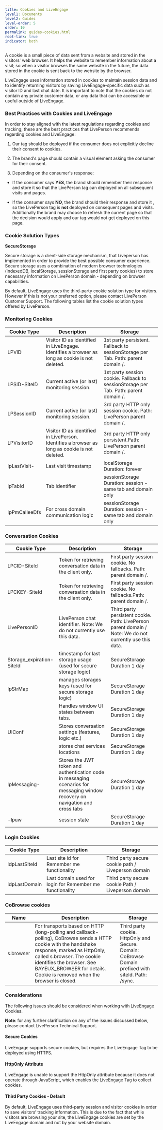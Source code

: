 ```yaml
---
title: Cookies and LiveEngage
level1: Documents
level2: Guides
level-order: 5
order: 10
permalink: guides-cookies.html
root-link: true
indicator: both
---
```


A cookie is a small piece of data sent from a website and stored in the visitors' web browser. It helps the website to remember information about a visit; so when a visitor browses the same website in the future, the data stored in the cookie is sent back to the website by the browser.

LiveEngage uses information stored in cookies to maintain session data and to identify returning visitors by saving LiveEngage-specific data such as visitor ID and last chat date. It is important to note that the cookies do not contain any private customer data, or any data that can be accessible or useful outside of LiveEngage.

### Best Practices with Cookies and LiveEngage

In order to stay aligned with the latest regulations regarding cookies and tracking, these are the best practices that LivePerson recommends regarding cookies and LiveEngage:

1. Our tag should be deployed if the consumer does not explicitly decline their consent to cookies.

2. The brand's page should contain a visual element asking the consumer for their consent.

3. Depending on the consumer's response:

  * If the consumer says **YES**, the brand should remember their response and store it so that the LivePerson tag can deployed on all subsequent visits and pages.

  * If the consumer says **NO**, the brand should their response and store it , so the LivePerson tag is **not** deployed on consequent pages and visits. Additionally the brand may choose to refresh the current page so that the decision would apply and our tag would not get deployed on this page.

### Cookie Solution Types

**SecureStorage**

Secure storage is a client-side storage mechanism, that Liveperson has implemented in order to provide the best possible consumer experience.
Secure storage uses a combination of modern browser technologies (indexedDB, localStorage, sessionStorage and first party cookies) to store necessary information on LivePerson domain - depending on browser capabilities.

By default, LiveEngage uses the third-party cookie solution type for visitors. However if this is not your preferred option, please contact LivePerson Customer Support.
The following tables list the cookie solution types offered by LivePerson.

### Monitoring Cookies

|    Cookie Type    |    Description  |    Storage  |
|-------------------------------------------|-----------------|-------------|
| LPVID  | Visitor ID as identified in LiveEngage. Identifies a browser as long as cookie is not deleted. | 1st party persistent. Fallback to sessionStorage per Tab. Path: parent domain /.|
| LPSID-SiteID | Current active (or last) monitoring session. |    1st party session   cookie.    Fallback to   sessionStorage per Tab.   Path: parent domain /.|   
| LPSessionID  | Current active (or last) monitoring session. |    3rd party HTTP only   session cookie.   Path: LivePerson parent   domain /. |
| LPVisitorID  | Visitor ID as identified in LivePerson. Identifies a browser as long as cookie is not deleted.| 3rd party HTTP only persistent.Path: LivePerson parent   domain /.|
| lpLastVisit-<SiteId> | Last visit timestamp | localStorage <br> Duration: forever|
|lpTabId| Tab identifier | sessionStorage <br>  Duration: session - same tab and domain only
|lpPmCalleeDfs| For cross domain communication logic | sessionStorage <br> Duration: session - same tab and domain only |

### Conversation Cookies

| Cookie Type | Description | Storage |
|-------------|-------------|---------|
| LPCID-SiteId  |Token for retrieving conversation data in the client only.| First party session cookie. No fallbacks. Path: parent domain /.|
| LPCKEY-SiteId |Token for retrieving conversation data in the client only.| First party session cookie. No fallbacks.Path: parent domain /.|
| LivePersonID  |LivePerson chat identifier. Note: We do not currently use this data. | Third party persistent cookie. Path: LivePerson parent domain / Note: We do not currently use this data.|
|Storage_expiration-SiteId| timestamp for last storage usage (used for secure storage logic)| SecureStorage <br> Duration 1 day |
|lpStrMap| manages storages keys (used for secure storage logic) | SecureStorage <br> Duration 1 day |
|<SiteId><LPSID>| Handles window UI states between tabs.| SecureStorage <br> Duration 1 day |
|<SiteId><LPSID>UIConf | Stores conversation settings (features, logic etc.) | SecureStorage <br> Duration 1 day |
|<SiteId><LPSID><SiteId>| stores chat services locations | SecureStorage <br> Duration 1 day |
|<SiteId>lpMessaging-<SiteId>| Stores the JWT token and authentication code in messaging scenarios for messaging window recovery on navigation and cross tabs | SecureStorage <br> Duration 1 day |
|<SiteId>-lpuw| session state | SecureStorage <br> Duration 1 day |

### Login Cookies

| Cookie Type | Description | Storage |
|-------------|-------------|---------|
|idpLastSiteId|Last site id for Remember me functionality|Third party secure cookie path / Liveperson domain|
|idpLastDomain|Last domain used for login for Remember me functionality| Third party secure cookie Path / Liveperson domain |

### CoBrowse cookies

|Name | Description | Storage|
|-------------|-------------|---------|
| s.browser| For transports based on HTTP (long-polling and callback-polling), CoBrowse sends a HTTP cookie with the handshake response, marked as HttpOnly, called s.browser. The cookie identifies the browser. See BAYEUX_BROWSER for details. Cookie is removed when the browser is closed.| Third party cookie. HttpOnly and Secure. Domain: CoBrowse Domain prefixed with siteId. Path: /sync.|

### Considerations

The following issues should be considered when working with LiveEngage Cookies.

**Note**: for any further clarification on any of the issues discussed below, please contact LivePerson Technical Support.

#### Secure Cookies

LiveEngage supports secure cookies, but requires the LiveEngage Tag to be deployed using HTTPS.

#### HttpOnly Attribute

LiveEngage is unable to support the HttpOnly attribute because it does not operate through JavaScript, which enables the LiveEngage Tag to collect cookies.

#### Third Party Cookies - Default

By default, LiveEngage uses third-party session and visitor cookies in order to save visitors’ tracking information. This is due to the fact that while visitors are browsing your site, the LiveEngage cookies are set by the LiveEngage domain and not by your website domain.
